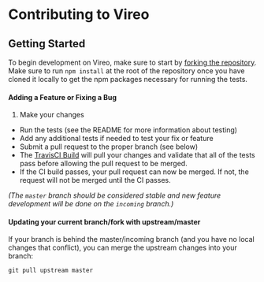# Contributing to Vireo

## Getting Started
To begin development on Vireo, make sure to start by [forking the repository](https://help.github.com/fork-a-repo/). Make sure to run `npm install` at the root of the repository once you have cloned it locally to get the npm packages necessary for running the tests.

#### Adding a Feature or Fixing a Bug

1. Make your changes
* Run the tests (see the README for more information about testing)
* Add any additional tests if needed to test your fix or feature
* Submit a pull request to the proper branch (see below)
* The [TravisCI Build](https://travis-ci.org/ni/VireoSDK/pull_requests) will pull your changes and validate that all of the tests pass before allowing the pull request to be merged.
* If the CI build passes, your pull request can now be merged. If not, the request will not be merged until the CI passes.

_(The `master` branch should be considered stable and new feature development will be done on the `incoming` branch.)_

#### Updating your current branch/fork with upstream/master
If your branch is behind the master/incoming branch (and you have no local changes that conflict), you can merge the upstream changes into your branch:

```shell
git pull upstream master
```

